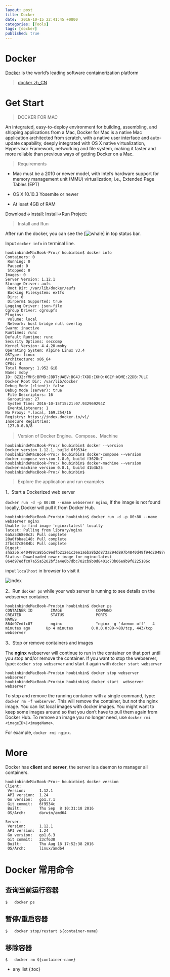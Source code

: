 ```yaml
---
layout: post
title: Docker
date:  2016-10-15 22:41:45 +0800
categories: [Tools]
tags: [docker]
published: true
---
```


# Docker

[Docker](http://www.docker.com/) is the world’s leading software containerization platform

> [docker zh_CN](http://www.docker.org.cn/)

# Get Start

> DOCKER FOR MAC

An integrated, easy-to-deploy environment for building, assembling, and shipping applications from a Mac,
Docker for Mac is a native Mac application architected from scratch, with a native user interface and auto-update capability,
deeply integrated with OS X native virtualization, Hypervisor Framework, networking and file system, making it faster and more reliable
than previous ways of getting Docker on a Mac.


> Requirements

- Mac must be a 2010 or newer model, with Intel’s hardware support for memory management unit (MMU) virtualization; i.e., Extended Page Tables (EPT)

- OS X 10.10.3 Yosemite or newer

- At least 4GB of RAM

<uml>
    Download->Install:
    Install->Run Project:
</uml>


> Install and Run

After run the docker, you can see the [![whale]({{site.url}}/static/app/img/docker/whale-x.png)] in top status bar.

Input ```docker info``` in terminal line.

```
houbinbindeMacBook-Pro:/ houbinbin$ docker info
Containers: 0
 Running: 0
 Paused: 0
 Stopped: 0
Images: 0
Server Version: 1.12.1
Storage Driver: aufs
 Root Dir: /var/lib/docker/aufs
 Backing Filesystem: extfs
 Dirs: 0
 Dirperm1 Supported: true
Logging Driver: json-file
Cgroup Driver: cgroupfs
Plugins:
 Volume: local
 Network: host bridge null overlay
Swarm: inactive
Runtimes: runc
Default Runtime: runc
Security Options: seccomp
Kernel Version: 4.4.20-moby
Operating System: Alpine Linux v3.4
OSType: linux
Architecture: x86_64
CPUs: 4
Total Memory: 1.952 GiB
Name: moby
ID: BZ32:YMHS:BPMD:JBDT:UABV:BG4J:7XDD:I6HO:6GZY:WDME:22DB:7ULC
Docker Root Dir: /var/lib/docker
Debug Mode (client): false
Debug Mode (server): true
 File Descriptors: 16
 Goroutines: 27
 System Time: 2016-10-15T15:21:07.932969294Z
 EventsListeners: 1
No Proxy: *.local, 169.254/16
Registry: https://index.docker.io/v1/
Insecure Registries:
 127.0.0.0/8
```

> Version of Docker Engine、Compose、Machine

```
houbinbindeMacBook-Pro:/ houbinbin$ docker --version
Docker version 1.12.1, build 6f9534c
houbinbindeMacBook-Pro:/ houbinbin$ docker-compose --version
docker-compose version 1.8.0, build f3628c7
houbinbindeMacBook-Pro:/ houbinbin$ docker-machine --version
docker-machine version 0.8.1, build 41b3b25
houbinbindeMacBook-Pro:/ houbinbin$
```


> Explore the application and run examples

1、Start a Dockerized web server

```docker run -d -p 80:80 --name webserver nginx```, If the image is not found locally, Docker will pull it from Docker Hub.

```
houbinbindeMacBook-Pro:bin houbinbin$ docker run -d -p 80:80 --name webserver nginx
Unable to find image 'nginx:latest' locally
latest: Pulling from library/nginx
6a5a5368e0c2: Pull complete
20a0fbbae148: Pull complete
2fbd37c8684b: Pull complete
Digest: sha256:e40499ca855c9edfb212e1c3ee1a6ba8b2d873a294d897b4840d49f94d20487c
Status: Downloaded newer image for nginx:latest
864d97edfc07a55a5202bf3a4e0b7dbc702cb9b0d8401c73b06e9b9f8225186c
```

input ```localhost``` in browser to visit it

![index]({{site.url}}/static/app/img/docker/2016-10-16-index.png)

2、Run ```docker ps``` while your web server is running to see details on the webserver container.

```
houbinbindeMacBook-Pro:bin houbinbin$ docker ps
CONTAINER ID        IMAGE               COMMAND                  CREATED             STATUS              PORTS                         NAMES
864d97edfc07        nginx               "nginx -g 'daemon off"   4 minutes ago       Up 4 minutes        0.0.0.0:80->80/tcp, 443/tcp   webserver
```

3、Stop or remove containers and images

The **nginx** webserver will continue to run in the container on that port until you stop and/or remove the container.
If you want to stop the webserver, type: ```docker stop webserver``` and start it again with ```docker start webserver```

```
houbinbindeMacBook-Pro:bin houbinbin$ docker stop webserver
webserver
houbinbindeMacBook-Pro:bin houbinbin$ docker start  webserver
webserver
```

To stop and remove the running container with a single command, type: ```docker rm -f webserver```.
This will remove the container, but not the nginx image.
You can list local images with docker images.
You might want to keep some images around so that you don’t have to pull them again from Docker Hub.
To remove an image you no longer need, use ```docker rmi <imageID>|<imageName>```.

For example, ```docker rmi nginx```.

# More

Docker has **client** and **server**, the server is a daemon to manager all containers.

```
houbinbindeMacBook-Pro:~ houbinbin$ docker version
Client:
 Version:      1.12.1
 API version:  1.24
 Go version:   go1.7.1
 Git commit:   6f9534c
 Built:        Thu Sep  8 10:31:18 2016
 OS/Arch:      darwin/amd64

Server:
 Version:      1.12.1
 API version:  1.24
 Go version:   go1.6.3
 Git commit:   23cf638
 Built:        Thu Aug 18 17:52:38 2016
 OS/Arch:      linux/amd64
```

# Docker 常用命令 

## 查询当前运行容器

```
$   docker ps
```

## 暂停/重启容器

```
$   docker stop/restart ${container-name}
```

## 移除容器

```
$   docker rm ${container-name}
```

* any list
{:toc}